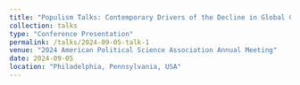 ```yaml
---
title: "Populism Talks: Contemporary Drivers of the Decline in Global Climate Change Cooperation"
collection: talks
type: "Conference Presentation"
permalink: /talks/2024-09-05-talk-1
venue: "2024 American Political Science Association Annual Meeting"
date: 2024-09-05
location: "Philadelphia, Pennsylvania, USA"
---
```

